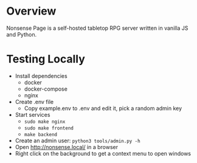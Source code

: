 # Overview
Nonsense Page is a self-hosted tabletop RPG server written in vanilla JS and Python.

# Testing Locally
- Install dependencies
  - docker
  - docker-compose
  - nginx
- Create .env file
  - Copy example.env to .env and edit it, pick a random admin key
- Start services
  - `sudo make nginx`
  - `sudo make frontend`
  - `make backend`
- Create an admin user: `python3 tools/admin.py -h`
- Open http://nonsense.local/ in a browser
- Right click on the background to get a context menu to open windows
